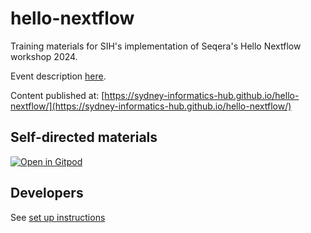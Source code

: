 # hello-nextflow

Training materials for SIH's implementation of Seqera's Hello Nextflow workshop 2024.

Event description [here](https://www.biocommons.org.au/events/hello-nextflow).

Content published at: [https://sydney-informatics-hub.github.io/hello-nextflow/](https://sydney-informatics-hub.github.io/hello-nextflow/)

## Self-directed materials
[![Open in Gitpod](https://gitpod.io/button/open-in-gitpod.svg)](https://gitpod.io/new/#https://github.com/Sydney-Informatics-Hub/hello-nextflow)

## Developers 

See [set up instructions](./dev_setup/README.md)